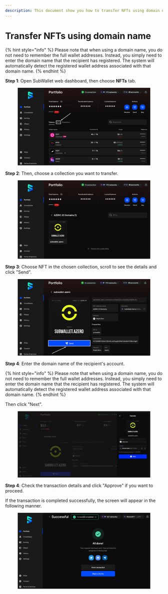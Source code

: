 ```yaml
---
description: This document show you how to transfer NFTs using domain name.
---
```


# Transfer NFTs using domain name

{% hint style="info" %}
Please note that when using a domain name, you do not need to remember the full wallet addresses. Instead, you simply need to enter the domain name that the recipient has registered. The system will automatically detect the registered wallet address associated with that domain name.
{% endhint %}

**Step 1**: Open SubWallet web dashboard, then choose **NFTs** tab.

<figure><img src="../../../.gitbook/assets/image (20) (1) (1).png" alt=""><figcaption></figcaption></figure>

**Step 2**: Then, choose a collection you want to transfer.

<figure><img src="../../../.gitbook/assets/image (23) (1) (1).png" alt=""><figcaption></figcaption></figure>

**Step 3**: Choose NFT in the chosen collection, scroll to see the details and click "Send".

<figure><img src="../../../.gitbook/assets/image (24) (1) (1).png" alt=""><figcaption></figcaption></figure>

**Step 4**: Enter the domain name of the recipient's account.

{% hint style="info" %}
Please note that when using a domain name, you do not need to remember the full wallet addresses. Instead, you simply need to enter the domain name that the recipient has registered. The system will automatically detect the registered wallet address associated with that domain name.
{% endhint %}

Then click "Next".

<figure><img src="../../../.gitbook/assets/image (26) (1) (1).png" alt=""><figcaption></figcaption></figure>

**Step 4**: Check the transaction details and click "Approve" if you want to proceed.

If the transaction is completed successfully, the screen will appear in the following manner.

<figure><img src="../../../.gitbook/assets/image (28) (1) (1).png" alt=""><figcaption></figcaption></figure>
